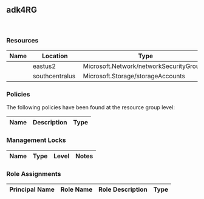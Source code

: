 
## adk4RG 
 
### Resources


| Name | Location | Type |
| --- | --- | --- |
|   | eastus2  | Microsoft.Network/networkSecurityGroups  |
|   | southcentralus  | Microsoft.Storage/storageAccounts  |

### Policies
The following policies have been found at the resource group level: 

| Name | Description | Type |
| --- | --- | --- |

### Management Locks


| Name | Type | Level | Notes |
| --- | --- | --- | --- |

### Role Assignments


| Principal Name | Role Name | Role Description | Type |
| --- | --- | --- | --- |
